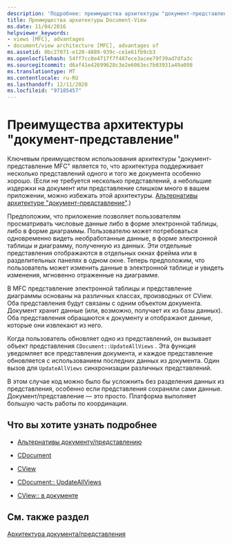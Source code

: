 ```yaml
---
description: 'Подробнее: преимущества архитектуры "документ-представление"'
title: Преимущества архитектуры Document-View
ms.date: 11/04/2016
helpviewer_keywords:
- views [MFC], advantages
- document/view architecture [MFC], advantages of
ms.assetid: 0bc27071-e120-4889-939c-ce1e61fb9cb3
ms.openlocfilehash: 54ff7cc0e4717f7f487ece3acee79f39ad7dfa3c
ms.sourcegitcommit: d6af41e42699628c3e2e6063ec7b03931a49a098
ms.translationtype: MT
ms.contentlocale: ru-RU
ms.lasthandoff: 12/11/2020
ms.locfileid: "97185457"
---
```

# <a name="advantages-of-the-documentview-architecture"></a>Преимущества архитектуры "документ-представление"

Ключевым преимуществом использования архитектуры "документ-представление MFC" является то, что архитектура поддерживает несколько представлений одного и того же документа особенно хорошо. (Если не требуется несколько представлений, а небольшие издержки на документ или представление слишком много в вашем приложении, можно избежать этой архитектуры. [Альтернативы архитектуре "документ-представление"](alternatives-to-the-document-view-architecture.md).)

Предположим, что приложение позволяет пользователям просматривать числовые данные либо в форме электронной таблицы, либо в форме диаграммы. Пользователю может потребоваться одновременно видеть необработанные данные, в форме электронной таблицы и диаграмму, полученную из данных. Эти отдельные представления отображаются в отдельных окнах фрейма или в разделительных панелях в одном окне. Теперь предположим, что пользователь может изменить данные в электронной таблице и увидеть изменения, мгновенно отраженные на диаграмме.

В MFC представление электронной таблицы и представление диаграммы основаны на различных классах, производных от CView. Оба представления будут связаны с одним объектом документа. Документ хранит данные (или, возможно, получает их из базы данных). Оба представления обращаются к документу и отображают данные, которые они извлекают из него.

Когда пользователь обновляет одно из представлений, он вызывает объект представления `CDocument::UpdateAllViews` . Эта функция уведомляет все представления документа, и каждое представление обновляется с использованием последних данных из документа. Один вызов для `UpdateAllViews` синхронизации различных представлений.

В этом случае код можно было бы усложнить без разделения данных из представления, особенно если представления сохраняли сами данные. Документ/представление — это просто. Платформа выполняет большую часть работы по координации.

## <a name="what-do-you-want-to-know-more-about"></a>Что вы хотите узнать подробнее

- [Альтернативы документу/представлению](alternatives-to-the-document-view-architecture.md)

- [CDocument](reference/cdocument-class.md)

- [CView](reference/cview-class.md)

- [CDocument:: UpdateAllViews](reference/cdocument-class.md#updateallviews)

- [CView:: в документе](reference/cview-class.md#getdocument)

## <a name="see-also"></a>См. также раздел

[Архитектура документа/представления](document-view-architecture.md)
